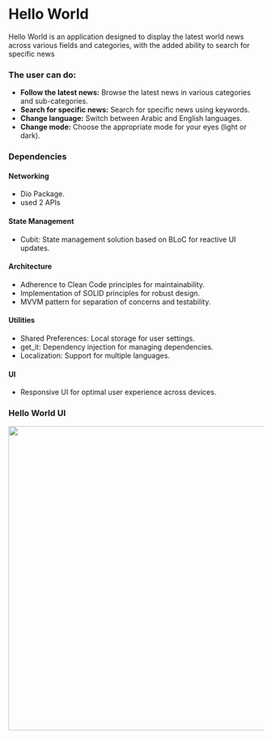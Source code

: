 # Hello World

Hello World is an application designed to display the latest world news across various fields and categories, with the added ability to search for specific news

### The user can do:
* **Follow the latest news:** Browse the latest news in various categories and sub-categories.
* **Search for specific news:** Search for specific news using keywords.
* **Change language:** Switch between Arabic and English languages.
* **Change mode:** Choose the appropriate mode for your eyes (light or dark).
  
### Dependencies

#### Networking
* Dio Package.
* used 2 APIs

#### State Management
* Cubit: State management solution based on BLoC for reactive UI updates.

#### Architecture
* Adherence to Clean Code principles for maintainability.
* Implementation of SOLID principles for robust design.
* MVVM pattern for separation of concerns and testability.

#### Utilities
* Shared Preferences: Local storage for user settings.
* get_it: Dependency injection for managing dependencies.
* Localization: Support for multiple languages.

#### UI
* Responsive UI for optimal user experience across devices.

### Hello World UI
<img src="https://i.postimg.cc/qRjMzH6n/hello-world.jpg" width="700" height="600">
